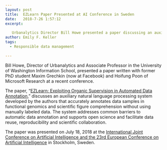 ```yaml
---
layout: post
title:  EZLearn Paper Presented at AI Conference in Sweden
date:   2018-7-26 1:57:12
excerpt:
  
   Urbanalytics Director Bill Howe presented a paper discussing an auxiliary natural language processing system developed with co-authors Maxim Grechkin and Hoifung Poon
author: Emily F. Keller
tags:
  - Responsible data management
  
---
```

Bill Howe, Director of Urbanalytics and Associate Professor in the University of Washington Information School, presented a paper written with former PhD student Maxim Grechkin (now at Facebook) and Hoifung Poon of Microsoft Research at a recent conference.

The paper, “[EZLearn: Exploiting Organic Supervision in Automated Data Annotation](https://www.ijcai.org/Proceedings/2018/0568.pdf),” discusses an auxiliary natural language processing system developed by the authors that accurately annotates data samples in functional genomics and scientific figure comprehension without using manually labeled data. The system addresses common barriers to automatic data annotation and supports open science and facilitate data reuse, reproducibility and scientific collaboration.

The paper was presented on July 18, 2018 at the [International Joint Conference on Artificial Intelligence and the 23rd European Conference on Artificial Intelligence](https://www.ijcai-18.org/) in Stockholm, Sweden.
